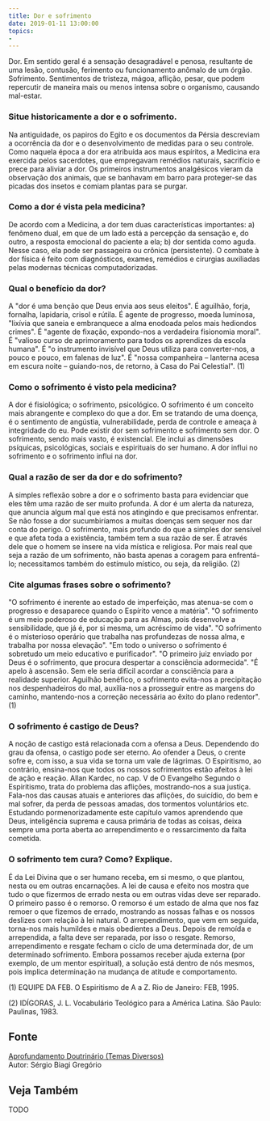 ```yaml
---
title: Dor e sofrimento
date: 2019-01-11 13:00:00
topics: 
- 
---
```


Dor. Em sentido geral é a sensação desagradável e penosa, resultante
de uma lesão, contusão, ferimento ou funcionamento anômalo de um órgão.
Sofrimento. Sentimentos de tristeza, mágoa, aflição, pesar, que
podem repercutir de maneira mais ou menos intensa sobre o organismo,
causando mal-estar.

### Situe historicamente a dor e o sofrimento.
Na antiguidade, os papiros do Egito e os documentos da Pérsia descreviam
a ocorrência da dor e o desenvolvimento de medidas para o seu controle.
Como naquela época a dor era atribuída aos maus espíritos, a Medicina
era exercida pelos sacerdotes, que empregavam remédios naturais,
sacrifício e prece para aliviar a dor. Os primeiros instrumentos
analgésicos vieram da observação dos animais, que se banhavam em barro
para proteger-se das picadas dos insetos e comiam plantas para se
purgar.

### Como a dor é vista pela medicina?
De acordo com a Medicina, a dor tem duas características importantes: a)
fenômeno dual, em que de um lado está a percepção da sensação e, do
outro, a resposta emocional do paciente a ela; b) dor sentida como
aguda. Nesse caso, ela pode ser passageira ou crônica (persistente). O
combate à dor física é feito com diagnósticos, exames, remédios e
cirurgias auxiliadas pelas modernas técnicas computadorizadas.

### Qual o benefício da dor?
A "dor é uma benção que Deus envia aos seus eleitos". É aguilhão, forja,
fornalha, lapidaria, crisol e rútila. É agente de progresso, moeda
luminosa, "lixívia que saneia e embranquece a alma enodoada pelos mais
hediondos crimes". É "agente de fixação, expondo-nos a verdadeira
fisionomia moral". É "valioso curso de aprimoramento para todos os
aprendizes da escola humana". É "o instrumento invisível que Deus
utiliza para converter-nos, a pouco e pouco, em falenas de luz". É
"nossa companheira – lanterna acesa em escura noite – guiando-nos, de
retorno, à Casa do Pai Celestial". (1)

### Como o sofrimento é visto pela medicina?
A dor é fisiológica; o sofrimento, psicológico. O sofrimento é um
conceito mais abrangente e complexo do que a dor. Em se tratando de uma
doença, é o sentimento de angústia, vulnerabilidade, perda de controle e
ameaça à integridade do eu. Pode existir dor sem sofrimento e sofrimento
sem dor. O sofrimento, sendo mais vasto, é existencial. Ele inclui as
dimensões psíquicas, psicológicas, sociais e espirituais do ser humano.
A dor influi no sofrimento e o sofrimento influi na dor.

### Qual a razão de ser da dor e do sofrimento?
A simples reflexão sobre a dor e o sofrimento basta para evidenciar que
eles têm uma razão de ser muito profunda. A dor é um alerta da
natureza, que anuncia algum mal que está nos atingindo e que precisamos
enfrentar. Se não fosse a dor sucumbiríamos a muitas doenças sem sequer
nos dar conta do perigo. O sofrimento, mais profundo do que a
simples dor sensível e que afeta toda a existência, também tem a sua
razão de ser. É através dele que o homem se insere na vida mística e
religiosa. Por mais real que seja a razão de um sofrimento, não basta
apenas a coragem para enfrentá-lo; necessitamos também do estímulo
místico, ou seja, da religião. (2)

### Cite algumas frases sobre o sofrimento?
"O sofrimento é inerente ao estado de imperfeição, mas atenua-se com o
progresso e desaparece quando o Espírito vence a matéria". "O sofrimento
é um meio poderoso de educação para as Almas, pois desenvolve a
sensibilidade, que já é, por si mesma, um acréscimo de vida". "O
sofrimento é o misterioso operário que trabalha nas profundezas de nossa
alma, e trabalha por nossa elevação". "Em todo o universo o sofrimento é
sobretudo um meio educativo e purificador". "O primeiro juiz enviado por
Deus é o sofrimento, que procura despertar a consciência adormecida". "É
apelo à ascensão. Sem ele seria difícil acordar a consciência para a
realidade superior. Aguilhão benéfico, o sofrimento evita-nos a
precipitação nos despenhadeiros do mal, auxilia-nos a prosseguir entre
as margens do caminho, mantendo-nos a correção necessária ao êxito do
plano redentor". (1)

### O sofrimento é castigo de Deus?
A noção de castigo está relacionada com a ofensa a Deus. Dependendo do
grau da ofensa, o castigo pode ser eterno. Ao ofender a Deus, o crente
sofre e, com isso, a sua vida se torna um vale de lágrimas. O
Espiritismo, ao contrário, ensina-nos que todos os nossos sofrimentos
estão afeitos à lei de ação e reação. Allan Kardec, no cap. V de O
Evangelho Segundo o Espiritismo, trata do problema das aflições,
mostrando-nos a sua justiça. Fala-nos das causas atuais e anteriores das
aflições, do suicídio, do bem e mal sofrer, da perda de pessoas amadas,
dos tormentos voluntários etc. Estudando pormenorizadamente este
capítulo vamos aprendendo que Deus, inteligência suprema e causa
primária de todas as coisas, deixa sempre uma porta aberta ao
arrependimento e o ressarcimento da falta cometida.

### O sofrimento tem cura? Como? Explique.

É da Lei Divina que o ser humano receba, em si mesmo, o que plantou,
nesta ou em outras encarnações. A lei de causa e efeito nos mostra que
tudo o que fizermos de errado nesta ou em outras vidas deve ser
reparado. O primeiro passo é o remorso. O remorso é um estado de alma
que nos faz remoer o que fizemos de errado, mostrando as nossas falhas e
os nossos deslizes com relação à lei natural. O arrependimento, que vem
em seguida, torna-nos mais humildes e mais obedientes a Deus. Depois de
remoída e arrependida, a falta deve ser reparada, por isso o resgate.
Remorso, arrependimento e resgate fecham o ciclo de uma determinada dor,
de um determinado sofrimento. Embora possamos receber ajuda externa (por
exemplo, de um mentor espiritual), a solução está dentro de nós mesmos,
pois implica determinação na mudança de atitude e comportamento.







(1) EQUIPE DA FEB. O Espiritismo de A a Z. Rio de Janeiro: FEB, 1995.

(2) IDÍGORAS, J. L. Vocabulário Teológico para a América Latina. São
Paulo: Paulinas, 1983.

## Fonte
[Aprofundamento Doutrinário (Temas Diversos)](https://sites.google.com/view/aprofundamentodoutrinario/dor-e-sofrimento)  
Autor: Sérgio Biagi Gregório



## Veja Também
TODO


